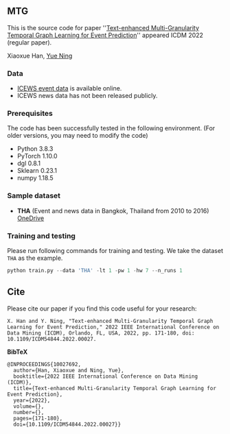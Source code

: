 ## MTG
This is the source code for paper ''[Text-enhanced Multi-Granularity Temporal Graph
Learning for Event Prediction](https://ieeexplore.ieee.org/document/10027692)'' appeared ICDM 2022 (regular paper). 

Xiaoxue Han, [Yue Ning](https://yue-ning.github.io/)

### Data
- [ICEWS event data](https://dataverse.harvard.edu/dataset.xhtml?persistentId=doi:10.7910/DVN/28075 "ICEWS event data") is available online.
- ICEWS news data has not been released publicly. 

### Prerequisites
The code has been successfully tested in the following environment. (For older versions, you may need to modify the code)
- Python 3.8.3
- PyTorch 1.10.0
- dgl 0.8.1
- Sklearn 0.23.1
- numpy 1.18.5

### Sample dataset
- **THA** (Event and news data in Bangkok, Thailand from 2010 to 2016) [OneDrive]([https://drive.google.com/drive/folders/1xiZ5g90v5s33VcaCLeeJawMEb5-2BXez](https://stevens0-my.sharepoint.com/:f:/g/personal/xhan26_stevens_edu/Eoyh5QyFRjxLivWLB7ejJlMB_zVOuJgBPdBfTXMYQEX7hw?e=TPZTvw))

### Training and testing
Please run following commands for training and testing. We take the dataset `THA` as the example.
```python
python train.py --data 'THA' -lt 1 -pw 1 -hw 7 --n_runs 1 
```
## Cite

Please cite our paper if you find this code useful for your research:

```
X. Han and Y. Ning, "Text-enhanced Multi-Granularity Temporal Graph Learning for Event Prediction," 2022 IEEE International Conference on Data Mining (ICDM), Orlando, FL, USA, 2022, pp. 171-180, doi: 10.1109/ICDM54844.2022.00027.
```

**BibTeX**
```
@INPROCEEDINGS{10027692,
  author={Han, Xiaoxue and Ning, Yue},
  booktitle={2022 IEEE International Conference on Data Mining (ICDM)}, 
  title={Text-enhanced Multi-Granularity Temporal Graph Learning for Event Prediction}, 
  year={2022},
  volume={},
  number={},
  pages={171-180},
  doi={10.1109/ICDM54844.2022.00027}}

```
